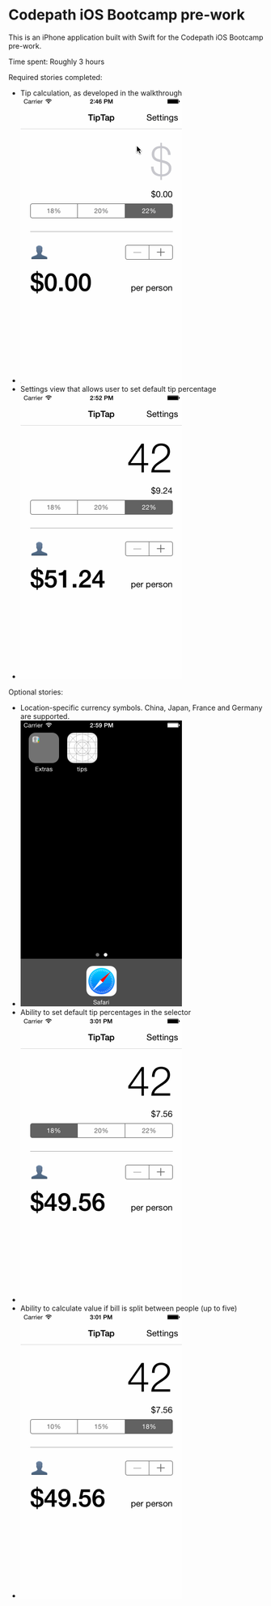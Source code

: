 # Codepath iOS Bootcamp pre-work
This is an iPhone application built with Swift for the Codepath iOS Bootcamp pre-work.

Time spent: Roughly 3 hours

Required stories completed:

- Tip calculation, as developed in the walkthrough
- ![1](1.gif)
- Settings view that allows user to set default tip percentage
- ![2](2.gif)

Optional stories:

- Location-specific currency symbols. China, Japan, France and Germany are supported.
- ![3](3.gif)
- Ability to set default tip percentages in the selector
- ![4](4.gif)
- Ability to calculate value if bill is split between people (up to five)
- ![5](5.gif)
